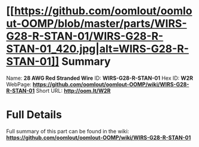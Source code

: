 
[[https://github.com/oomlout/oomlout-OOMP/blob/master/parts/WIRS-G28-R-STAN-01/WIRS-G28-R-STAN-01_420.jpg|alt=WIRS-G28-R-STAN-01]] 
Summary
=================

Name: __28 AWG Red Stranded Wire__
ID: __WIRS-G28-R-STAN-01__
Hex ID: __W2R__
WebPage: __https://github.com/oomlout/oomlout-OOMP/wiki/WIRS-G28-R-STAN-01__
Short URL: __http://oom.lt/W2R__

Full Details
==========================
Full summary of this part can be found in the wiki:   
__https://github.com/oomlout/oomlout-OOMP/wiki/WIRS-G28-R-STAN-01__   

